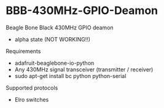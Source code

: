 BBB-430MHz-GPIO-Deamon
======================

Beagle Bone Black 430MHz GPIO deamon

+ alpha state (NOT WORKING!!)

Requirements
+ adafruit-beaglebone-io-python
+ Any 430MHz signal transceiver (transmitter / receiver)
+ sudo apt-get install bc python python-serial

Supported protocols
+ Elro switches
